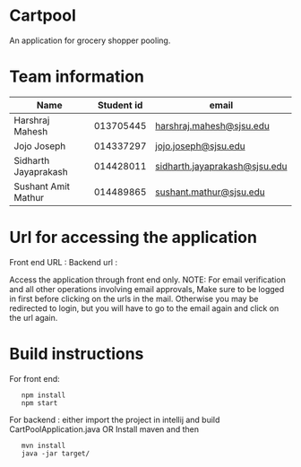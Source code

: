 # Cartpool
An application for grocery shopper pooling.

# Team information
| Name | Student id | email |
|------|------------|-------|
| Harshraj Mahesh | 013705445 | harshraj.mahesh@sjsu.edu |
| Jojo Joseph | 014337297 | jojo.joseph@sjsu.edu |
| Sidharth Jayaprakash | 014428011 | sidharth.jayaprakash@sjsu.edu |
| Sushant Amit Mathur | 014489865 | sushant.mathur@sjsu.edu |

# Url for accessing the application

Front end URL : 
Backend url : 

Access the application through front end only. 
NOTE: For email verification and all other operations involving email approvals, Make sure to be logged in first before clicking on the urls in the mail. Otherwise you may be redirected to login, but you will have to go to the email again and click on the url again.

# Build instructions
For front end: 
``` cd client
   npm install
   npm start
```
For backend : either import the project in intellij and build CartPoolApplication.java OR Install maven and then
``` cd server
   mvn install
   java -jar target/
```
